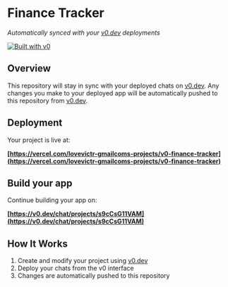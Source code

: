 # Finance Tracker

*Automatically synced with your [v0.dev](https://v0.dev) deployments*

[![Built with v0](https://img.shields.io/badge/Built%20with-v0.dev-black?style=for-the-badge)](https://v0.dev/chat/projects/s9cCsG11VAM)

## Overview

This repository will stay in sync with your deployed chats on [v0.dev](https://v0.dev).
Any changes you make to your deployed app will be automatically pushed to this repository from [v0.dev](https://v0.dev).

## Deployment

Your project is live at:

**[https://vercel.com/lovevictr-gmailcoms-projects/v0-finance-tracker](https://vercel.com/lovevictr-gmailcoms-projects/v0-finance-tracker)**

## Build your app

Continue building your app on:

**[https://v0.dev/chat/projects/s9cCsG11VAM](https://v0.dev/chat/projects/s9cCsG11VAM)**

## How It Works

1. Create and modify your project using [v0.dev](https://v0.dev)
2. Deploy your chats from the v0 interface
3. Changes are automatically pushed to this repository

